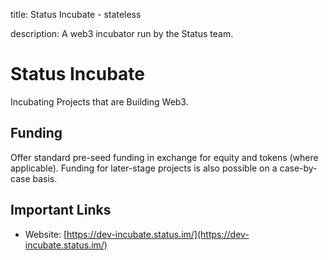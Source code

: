 title: Status Incubate - stateless

description: A web3 incubator run by the Status team.

# Status Incubate

Incubating Projects that are Building Web3.

## Funding

Offer standard pre-seed funding in exchange for equity and tokens \(where applicable\). Funding for later-stage projects is also possible on a case-by-case basis.

## Important Links

* Website: [https://dev-incubate.status.im/](https://dev-incubate.status.im/)

